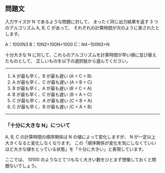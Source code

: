 ## 問題文

入力サイズが N であるような問題に対して、 まったく同じ出力結果を返す 3 つのアルゴリズム A, B, C があって、 それぞれの計算時間が次のように表されたとします。

A：1000N3
B：10N2+100N+1000
C：N4−100N3+N

十分大きな N に対して、これらのアルゴリズムを計算時間が早い順に並び替えたものとして、 正しいものを以下の選択肢から選んでください。

---

1. A が最も早く、B が最も遅い (A < C < B)
2. A が最も早く、C が最も遅い (A < B < C)
3. B が最も早く、A が最も遅い (B < C < A)
4. B が最も早く、C が最も遅い (B < A < C)
5. C が最も早く、A が最も遅い (C < B < A)
6. C が最も早く、B が最も遅い (C < A < B)

---

### 「十分に大きな N」について

A, B, C の計算時間の順序関係は N の値によって変化しますが、 N が一定以上大きくなると変化しなくなります。 この「順序関係が変化を気にしなくていいほど大きな値をとっている状態」を「十分に大きい」と表現しています。

ここでは、 10100 のようなとてつもなく大きい数をひとまず想像しておくと問題ないでしょう。
